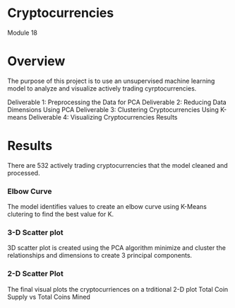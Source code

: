 # Cryptocurrencies
Module 18

# Overview

The purpose of this project is to use an unsupervised machine learning model to analyze and visualize actively trading cyrptocurrencies. 

Deliverable 1: Preprocessing the Data for PCA
Deliverable 2: Reducing Data Dimensions Using PCA
Deliverable 3: Clustering Cryptocurrencies Using K-means
Deliverable 4: Visualizing Cryptocurrencies Results

# Results
There are 532 actively trading cryptocurrencies that the model cleaned and processed.



### Elbow Curve
The model identifies values to create an elbow curve using K-Means clutering to find the best value for K.



### 3-D Scatter plot
3D scatter plot is created using the PCA algorithm minimize and cluster the relationships and dimensions to create 3 principal components.



### 2-D Scatter Plot
The final visual plots the cryptocurriences on a trditional 2-D plot Total Coin Supply vs Total Coins Mined

